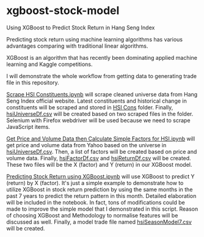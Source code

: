 # xgboost-stock-model
Using XGBoost to Predict Stock Return in Hang Seng Index

Predicting stock return using machine learning algorithms has various advantages comparing with traditional linear algorithms. 

XGBoost is an algorithm that has recently been dominating applied machine learning and Kaggle competitions.

I will demonstrate the whole workflow from getting data to generating trade file in this repository.

<a href="https://github.com/kymanj/xgboost-stock-model/blob/master/Scrape%20HSI%20Constituents.ipynb">Scrape HSI Constituents.ipynb</a> will scrape cleaned universe data from Hang Seng Index official website. Latest constituents and historical change in constituents will be scraped and stored in <a href="https://github.com/kymanj/xgboost-stock-model/tree/master/HSI%20Cons">HSI Cons</a> folder. Finally, <a href="https://github.com/kymanj/xgboost-stock-model/blob/master/hsiUniverseDf.csv">hsiUniverseDf.csv</a> will be created based on two scraped files in the folder. Selenium with Firefox webdriver will be used because we need to scrape JavaScript items. 

<a href="https://github.com/kymanj/xgboost-stock-model/blob/master/Get%20Price%20and%20Volume%20Data%20then%20Calculate%20Simple%20Factors%20for%20HSI.ipynb">Get Price and Volume Data then Calculate Simple Factors for HSI.ipynb</a> will get price and volume data from Yahoo based on the universe in <a href="https://github.com/kymanj/xgboost-stock-model/blob/master/hsiUniverseDf.csv">hsiUniverseDf.csv</a>. Then, a list of factors will be created based on price and volume data. Finally, <a href="https://github.com/kymanj/xgboost-stock-model/blob/master/hsiFactorDf.csv">hsiFactorDf.csv</a> and <a href="https://github.com/kymanj/xgboost-stock-model/blob/master/hsiReturnDf.csv">hsiReturnDf.csv</a> will be created. These two files will be the X (factor) and Y (return) in our XGBoost model.

<a href="https://github.com/kymanj/xgboost-stock-model/blob/master/Predicting%20Stock%20Return%20using%20XGBoost.ipynb">Predicting Stock Return using XGBoost.ipynb</a> will use XGBoost to predict Y (return) by X (factor). It's just a simple example to demonstrate how to utilize XGBoost in stock return prediction by using the same months in the past 7 years to predict the return pattern in this month. Detailed elaboration will be included in the notebook. In fact, tons of modifications could be made to improve the simple model that I demonstrated in this script. Reason of choosing XGBoost and Methodology to normalise features will be discussed as well. Finally, a model trade file named <a href="https://github.com/kymanj/xgboost-stock-model/blob/master/hsiSeasonModel7.csv">hsiSeasonModel7.csv</a> will be created.
